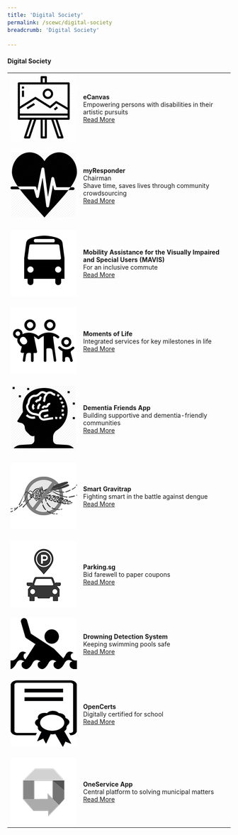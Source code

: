 ```yaml
---
title: 'Digital Society'
permalink: /scewc/digital-society
breadcrumb: 'Digital Society'

---
```



#### **Digital Society**

<table style="width: 100%;" border="0" cellpadding="10">
<tbody>
<tr>
<td style="width: 150px;"><img src="/images/150eCanvas.png" alt="Project 1" /><br></td>
<td><strong>eCanvas</strong><br />Empowering persons with disabilities in their artistic pursuits<br><a href="/pages/ecanvas.md">Read More</a></td>
</tr>
<tr>
<td><br><img src="/images/150myResponderQR.png" alt="Project 2" /><br></td>
<td><br><strong>myResponder</strong><br />Chairman<br />Shave time, saves lives through community crowdsourcing<br><a href="/pages/myresponder.md">Read More</a></td>
</tr>
<tr>
<td><br><img src="/images/150MAVISQR.png" alt="Project 3" /><br></td>
<td><br><strong>Mobility Assistance for the Visually Impaired and Special Users (MAVIS)</strong><br />For an inclusive commute<br><a href="/pages/mavis.md">Read More</a></td>
</tr>
<tr>
<td><br><img src="/images/150Moments-of-LifeQR.png" alt="Project 4" /><br></td>
<td><br><strong>Moments of Life</strong><br />Integrated services for key milestones in life<br><a href="/pages/moments-of-life.md">Read More</a></td>
</tr>
<tr>
<td><br><img src="/images/150Dementia-Friends-AppQR.png" alt="Project 4" /><br></td>
<td><br><strong>Dementia Friends App</strong><br />Building supportive and dementia-friendly communities<br><a href="/pages/dementia-friends-mobile-app.md">Read More</a></td>
</tr>
<tr>
<td><br><img src="/images/150Smart-GravitrapQR" alt="Project 4" /><br></td>
<td><br><strong>Smart Gravitrap</strong><br />Fighting smart in the battle against dengue<br><a href="/pages/smart-gravitrap.md">Read More</a></td>
</tr>  
<tr>
<td><br><img src="/images/150ParkingQR.png" alt="Project 4" /><br></td>
<td><br><strong>Parking.sg</strong><br />Bid farewell to paper coupons<br><a href="/pages/parking-sg.md">Read More</a></td>
</tr>
<tr>
<td><br><img src="/images/150Drowning-Detection-SystemQR.png" alt="Project 4" /><br></td>
<td><br><strong>Drowning Detection System</strong><br />Keeping swimming pools safe<br><a href="/pages/drowning-detection-system.md">Read More</a></td>
</tr>
<tr>
<td><br><img src="/images/150OpenCertsQR.png" alt="Project 4" /><br></td>
<td><br><strong>OpenCerts</strong><br />Digitally certified for school<br><a href="/pages/opencerts.md">Read More</a></td>
</tr>  
<tr>
<td><br><img src="/images/150OneServiceQR.png" alt="Project 5" /><br></td>
<td><br><strong>OneService App</strong><br />Central platform to solving municipal matters<br><a href="/pages/oneservice.md">Read More</a></td>
</tr> 
</tbody>
</table>
